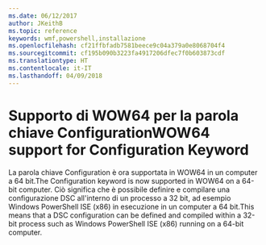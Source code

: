 ```yaml
---
ms.date: 06/12/2017
author: JKeithB
ms.topic: reference
keywords: wmf,powershell,installazione
ms.openlocfilehash: cf21ffbfadb7581beece9c04a379a0e8068704f4
ms.sourcegitcommit: cf195b090b3223fa4917206dfec7f0b603873cdf
ms.translationtype: HT
ms.contentlocale: it-IT
ms.lasthandoff: 04/09/2018
---
```

# <a name="wow64-support-for-configuration-keyword"></a><span data-ttu-id="5c7e0-102">Supporto di WOW64 per la parola chiave Configuration</span><span class="sxs-lookup"><span data-stu-id="5c7e0-102">WOW64 support for Configuration Keyword</span></span>

<span data-ttu-id="5c7e0-103">La parola chiave Configuration è ora supportata in WOW64 in un computer a 64 bit.</span><span class="sxs-lookup"><span data-stu-id="5c7e0-103">The Configuration keyword is now supported in WOW64 on a 64-bit computer.</span></span> <span data-ttu-id="5c7e0-104">Ciò significa che è possibile definire e compilare una configurazione DSC all'interno di un processo a 32 bit, ad esempio Windows PowerShell ISE (x86) in esecuzione in un computer a 64 bit.</span><span class="sxs-lookup"><span data-stu-id="5c7e0-104">This means that a DSC configuration can be defined and compiled within a 32-bit process such as Windows PowerShell ISE (x86) running on a 64-bit computer.</span></span>